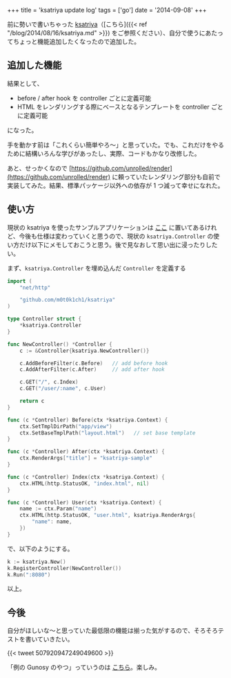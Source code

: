 +++
title = 'ksatriya update log'
tags = ['go']
date = '2014-09-08'
+++

前に勢いで書いちゃった [ksatriya](https://github.com/m0t0k1ch1/ksatriya)（[こちら]({{< ref "/blog/2014/08/16/ksatriya.md" >}}) をご参照ください）、自分で使うにあたってちょっと機能追加したくなったので追加した。

<!--more-->

## 追加した機能

結果として、

- before / after hook を controller ごとに定義可能
- HTML をレンダリングする際にベースとなるテンプレートを controller ごとに定義可能

になった。

手を動かす前は「これくらい簡単やろ〜」と思っていた。でも、これだけをやるために結構いろんな学びがあったし、実際、コードもかなり改修した。

あと、せっかくなので [https://github.com/unrolled/render](https://github.com/unrolled/render) に頼っていたレンダリング部分も自前で実装してみた。結果、標準パッケージ以外への依存が 1 つ減って幸せになれた。

## 使い方

現状の ksatriya を使ったサンプルアプリケーションは [ここ](https://github.com/m0t0k1ch1/ksatriya-sample) に置いてあるけれど、今後も仕様は変わっていくと思うので、現状の `ksatriya.Controller` の使い方だけ以下にメモしておこうと思う。後で見なおして思い出に浸ったりしたい。

まず、`ksatriya.Controller` を埋め込んだ `Controller` を定義する

```go
import (
    "net/http"

    "github.com/m0t0k1ch1/ksatriya"
)

type Controller struct {
    *ksatriya.Controller
}

func NewController() *Controller {
    c := &Controller{ksatriya.NewController()}

    c.AddBeforeFilter(c.Before)   // add before hook
    c.AddAfterFilter(c.After)     // add after hook

    c.GET("/", c.Index)
    c.GET("/user/:name", c.User)

    return c
}

func (c *Controller) Before(ctx *ksatriya.Context) {
    ctx.SetTmplDirPath("app/view")
    ctx.SetBaseTmplPath("layout.html")   // set base template
}

func (c *Controller) After(ctx *ksatriya.Context) {
    ctx.RenderArgs["title"] = "ksatriya-sample"
}

func (c *Controller) Index(ctx *ksatriya.Context) {
    ctx.HTML(http.StatusOK, "index.html", nil)
}

func (c *Controller) User(ctx *ksatriya.Context) {
    name := ctx.Param("name")
    ctx.HTML(http.StatusOK, "user.html", ksatriya.RenderArgs{
        "name": name,
    })
}
```

で、以下のようにする。

```go
k := ksatriya.New()
k.RegisterController(NewController())
k.Run(":8080")
```

以上。

## 今後

自分がほしいな〜と思っていた最低限の機能は揃った気がするので、そろそろテストを書いていきたい。

{{< tweet 507920947249049600 >}}

「例の Gunosy のやつ」っていうのは [こちら](http://gunosygo.connpass.com/event/8485)。楽しみ。

